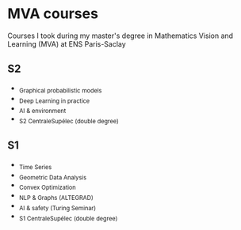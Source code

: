 # MVA courses

Courses I took during my master's degree in Mathematics Vision and Learning (MVA) at ENS Paris-Saclay

## S2

- <sub>Graphical probabilistic models</sub>
- <sub>Deep Learning in practice</sub>
- <sub>AI & environment</sub>
- <sub>S2 CentraleSupélec (double degree)</sub>

## S1

- <sub>Time Series</sub>
- <sub>Geometric Data Analysis</sub>
- <sub>Convex Optimization</sub>
- <sub>NLP & Graphs (ALTEGRAD)</sub>
- <sub>AI & safety (Turing Seminar)</sub>
- <sub>S1 CentraleSupélec (double degree)</sub>



